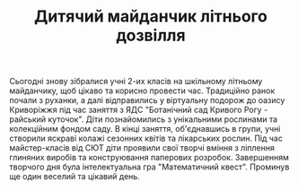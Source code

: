 ﻿---
title: Дитячий майданчик літнього дозвілля
---

Сьогодні знову зібралися учні 2-их класів на шкільному літньому майданчику, щоб цікаво та корисно провести час. Традиційно ранок почали з руханки, а далі відправились у віртуальну подорож до оазису Криворіжжя під час заняття з ЯДС "Ботанічний сад Кривого Рогу - райський куточок". Діти познайомились з унікальними рослинами та колекційним фондом саду. В кінці заняття, об'єднавшись в групи, учні створили яскраві колажі сезонних квітів та лікарських рослин. Під час майстер-класів від СЮТ діти проявили свої творчі вміння з ліплення глиняних виробів та конструювання паперових розробок. Завершенням творчого дня була інтелектуальна гра "Математичний квест". Проминув ще один веселий та цікавий день.

<slideshow />
